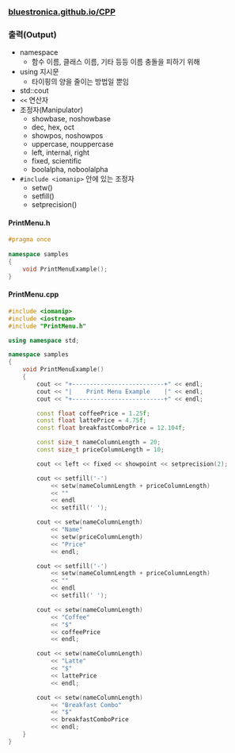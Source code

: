 ### [bluestronica.github.io/CPP](https://bluestronica.github.io/CPP)

### 출력(Output)
- namespace
    - 함수 이름, 클래스 이름, 기타 등등 이름 충돌을 피하기 위해
- using 지시문
    - 타이핑의 양을 줄이는 방법일 뿐임
- std::cout
- `<<` 연산자
- 조정자(Manipulator)
    - showbase, noshowbase 
    - dec, hex, oct 
    - showpos, noshowpos
    - uppercase, nouppercase
    - left, internal, right
    - fixed, scientific
    - boolalpha, noboolalpha
- `#include <iomanip>` 안에 있는 조정자
    - setw()
    - setfill()
    - setprecision() 

#### PrintMenu.h
```C++
#pragma once 
 
namespace samples 
{ 
	void PrintMenuExample(); 
} 
``` 

#### PrintMenu.cpp 
```C++
#include <iomanip>
#include <iostream>
#include "PrintMenu.h"

using namespace std;

namespace samples
{
	void PrintMenuExample()
	{
		cout << "+--------------------------+" << endl;
		cout << "|    Print Menu Example    |" << endl;
		cout << "+--------------------------+" << endl;

		const float coffeePrice = 1.25f;
		const float lattePrice = 4.75f;
		const float breakfastComboPrice = 12.104f;

		const size_t nameColumnLength = 20;
		const size_t priceColumnLength = 10;

		cout << left << fixed << showpoint << setprecision(2);

		cout << setfill('-')
			<< setw(nameColumnLength + priceColumnLength)
			<< ""
			<< endl 
			<< setfill(' ');

		cout << setw(nameColumnLength)
			<< "Name"
			<< setw(priceColumnLength) 
			<< "Price" 
			<< endl;

		cout << setfill('-')
			<< setw(nameColumnLength + priceColumnLength)
			<< ""
			<< endl
			<< setfill(' ');

		cout << setw(nameColumnLength)
			<< "Coffee"
			<< "$"
			<< coffeePrice
			<< endl;

		cout << setw(nameColumnLength)
			<< "Latte"
			<< "$"
			<< lattePrice
			<< endl;

		cout << setw(nameColumnLength)
			<< "Breakfast Combo"
			<< "$"
			<< breakfastComboPrice
			<< endl;
	}
}
```